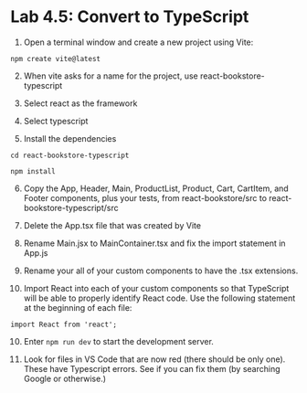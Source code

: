 # Lab 4.5: Convert to TypeScript

1. Open a terminal window and create a new project using Vite:

`npm create vite@latest`

2. When vite asks for a name for the project, use react-bookstore-typescript

3. Select react as the framework

4. Select typescript

5. Install the dependencies

`cd react-bookstore-typescript`

`npm install`

6. Copy the App, Header, Main, ProductList, Product, Cart, CartItem, and Footer components, plus your tests, from react-bookstore/src to react-bookstore-typescript/src

7. Delete the App.tsx file that was created by Vite

8. Rename Main.jsx to MainContainer.tsx and fix the import statement in App.js

9. Rename your all of your custom components to have the .tsx extensions.

10. Import React into each of your custom components so that TypeScript will be able to properly identify React code. Use the following statement at the beginning of each file:

`import React from 'react';`

10. Enter `npm run dev` to start the development server.

11. Look for files in VS Code that are now red (there should be only one). These have Typescript errors. See if you can fix them (by searching Google or otherwise.)
